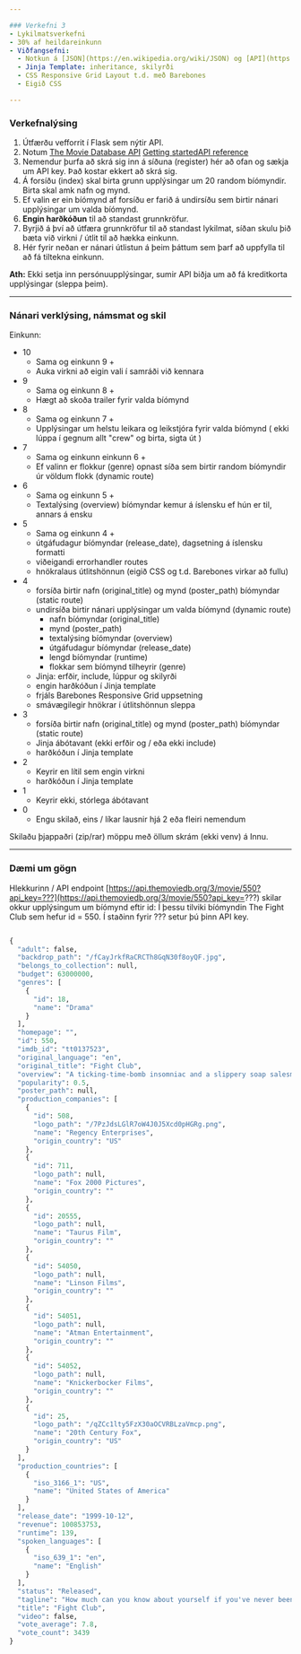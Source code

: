 ```yaml
---

### Verkefni 3
- Lykilmatsverkefni
- 30% af heildareinkunn
- Viðfangsefni:
  - Notkun á [JSON](https://en.wikipedia.org/wiki/JSON) og [API](https://en.wikipedia.org/wiki/API_key)
  - Jinja Template: inheritance, skilyrði
  - CSS Responsive Grid Layout t.d. með Barebones
  - Eigið CSS 

---
```


### Verkefnalýsing
 
1. Útfærðu vefforrit í Flask sem nýtir API.
1. Notum [The Movie Database API](https://developers.themoviedb.org/3/getting-started/introduction)  [Getting started](https://developer.themoviedb.org/docs/getting-started)[API reference](https://developer.themoviedb.org/reference/intro/getting-started)  
1. Nemendur þurfa að skrá sig inn á síðuna (register) hér að ofan og sækja um API key.  Það kostar ekkert að skrá sig.
1. Á forsíðu (index) skal birta grunn upplýsingar um 20 random bíómyndir.  Birta skal amk nafn og mynd.
1. Ef valin er ein bíómynd af forsíðu er farið á undirsíðu sem birtir nánari upplýsingar um valda bíómynd.
1. **Engin harðkóðun** til að standast grunnkröfur.
1. Byrjið á því að útfæra grunnkröfur til að standast lykilmat, síðan skulu þið bæta við virkni / útlit til að hækka einkunn.
1. Hér fyrir neðan er nánari útlistun á þeim þáttum sem þarf að uppfylla til að fá tiltekna einkunn.


**Ath:** Ekki setja inn persónuupplýsingar, sumir API biðja um að fá kreditkorta upplýsingar (sleppa þeim).<br>

---

### Nánari verklýsing, námsmat og skil

Einkunn:
- 10 
  - Sama og einkunn 9 + 
  - Auka virkni að eigin vali í samráði við kennara
- 9
  - Sama og einkunn 8 +
  - Hægt að skoða trailer fyrir valda bíómynd
- 8
  - Sama og einkunn 7 +
  - Upplýsingar um helstu leikara og leikstjóra fyrir valda bíómynd ( ekki lúppa í gegnum allt "crew" og birta, sigta út  )
- 7
  - Sama og einkunn einkunn 6 +
  - Ef valinn er flokkur (genre) opnast síða sem birtir random bíómyndir úr völdum flokk (dynamic route)
- 6
  - Sama og einkunn 5 +
  - Textalýsing (overview) bíómyndar kemur á íslensku ef hún er til, annars á ensku
- 5
  - Sama og einkunn 4 + 
  - útgáfudagur bíómyndar (release_date), dagsetning á íslensku formatti
  - viðeigandi errorhandler routes    
  - hnökralaus útlitshönnun (eigið CSS og t.d. Barebones virkar að fullu)
- 4
  - forsíða birtir nafn (original_title) og mynd (poster_path) bíómyndar (static route)
  - undirsíða birtir nánari upplýsingar um valda bíómynd (dynamic route)
    - nafn bíómyndar (original_title)
    - mynd (poster_path)
    - textalýsing bíómyndar (overview)
    - útgáfudagur bíómyndar (release_date)
    - lengd bíómyndar (runtime)
    - flokkar sem bíómynd tilheyrir (genre)
  - Jinja: erfðir, include, lúppur og skilyrði
  - engin harðkóðun í Jinja template
  - frjáls Barebones Responsive Grid uppsetning
  - smávægilegir hnökrar í útlitshönnun sleppa
- 3
  - forsíða birtir nafn (original_title) og mynd (poster_path) bíómyndar (static route)
  - Jinja ábótavant (ekki erfðir og  / eða  ekki include)
  - harðkóðun í Jinja template
- 2
  - Keyrir en lítil sem engin virkni
  - harðkóðun í Jinja template
- 1
  - Keyrir ekki, stórlega ábótavant
- 0
  - Engu skilað, eins / líkar lausnir hjá 2 eða fleiri nemendum


Skilaðu þjappaðri (zip/rar) möppu með öllum skrám (ekki venv) á Innu.

---

### Dæmi um gögn
Hlekkurinn / API endpoint [https://api.themoviedb.org/3/movie/550?api_key=???](https://api.themoviedb.org/3/movie/550?api_key=???) skilar okkur upplýsingum um bíómynd eftir id:  Í þessu tilviki bíómyndin The Fight Club sem hefur id = 550.  Í staðinn fyrir ??? setur þú þinn API key.
```python

{
  "adult": false,
  "backdrop_path": "/fCayJrkfRaCRCTh8GqN30f8oyQF.jpg",
  "belongs_to_collection": null,
  "budget": 63000000,
  "genres": [
    {
      "id": 18,
      "name": "Drama"
    }
  ],
  "homepage": "",
  "id": 550,
  "imdb_id": "tt0137523",
  "original_language": "en",
  "original_title": "Fight Club",
  "overview": "A ticking-time-bomb insomniac and a slippery soap salesman channel primal male aggression into a shocking new form of therapy. Their concept catches on, with underground \"fight clubs\" forming in every town, until an eccentric gets in the way and ignites an out-of-control spiral toward oblivion.",
  "popularity": 0.5,
  "poster_path": null,
  "production_companies": [
    {
      "id": 508,
      "logo_path": "/7PzJdsLGlR7oW4J0J5Xcd0pHGRg.png",
      "name": "Regency Enterprises",
      "origin_country": "US"
    },
    {
      "id": 711,
      "logo_path": null,
      "name": "Fox 2000 Pictures",
      "origin_country": ""
    },
    {
      "id": 20555,
      "logo_path": null,
      "name": "Taurus Film",
      "origin_country": ""
    },
    {
      "id": 54050,
      "logo_path": null,
      "name": "Linson Films",
      "origin_country": ""
    },
    {
      "id": 54051,
      "logo_path": null,
      "name": "Atman Entertainment",
      "origin_country": ""
    },
    {
      "id": 54052,
      "logo_path": null,
      "name": "Knickerbocker Films",
      "origin_country": ""
    },
    {
      "id": 25,
      "logo_path": "/qZCc1lty5FzX30aOCVRBLzaVmcp.png",
      "name": "20th Century Fox",
      "origin_country": "US"
    }
  ],
  "production_countries": [
    {
      "iso_3166_1": "US",
      "name": "United States of America"
    }
  ],
  "release_date": "1999-10-12",
  "revenue": 100853753,
  "runtime": 139,
  "spoken_languages": [
    {
      "iso_639_1": "en",
      "name": "English"
    }
  ],
  "status": "Released",
  "tagline": "How much can you know about yourself if you've never been in a fight?",
  "title": "Fight Club",
  "video": false,
  "vote_average": 7.8,
  "vote_count": 3439
}
```
